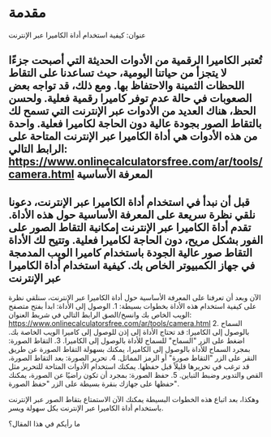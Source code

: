 مقدمة
=====

عنوان: كيفية استخدام أداة الكاميرا عبر الإنترنت

تُعتبر الكاميرا الرقمية من الأدوات الحديثة التي أصبحت جزءًا لا يتجزأ من حياتنا اليومية، حيث تساعدنا على التقاط اللحظات الثمينة والاحتفاظ بها. ومع ذلك، قد تواجه بعض الصعوبات في حالة عدم توفر كاميرا رقمية فعلية. ولحسن الحظ، هناك العديد من الأدوات عبر الإنترنت التي تسمح لك بالتقاط الصور بجودة عالية دون الحاجة لكاميرا فعلية. واحدة من هذه الأدوات هي أداة الكاميرا عبر الإنترنت المتاحة على الرابط التالي: <https://www.onlinecalculatorsfree.com/ar/tools/camera.html> المعرفة الأساسية 
------------------

قبل أن نبدأ في استخدام أداة الكاميرا عبر الإنترنت، دعونا نلقي نظرة سريعة على المعرفة الأساسية حول هذه الأداة. تقدم أداة الكاميرا عبر الإنترنت إمكانية التقاط الصور على الفور بشكل مريح، دون الحاجة لكاميرا فعلية. وتتيح لك الأداة التقاط صور عالية الجودة باستخدام كاميرا الويب المدمجة في جهاز الكمبيوتر الخاص بك.  كيفية استخدام أداة الكاميرا عبر الإنترنت 
------------------------------------------

الآن وبعد أن تعرفنا على المعرفة الأساسية حول أداة الكاميرا عبر الإنترنت، سنلقي نظرة على كيفية استخدام هذه الأداة بخطوات بسيطة: 1. الوصول إلى الأداة: ابدأ بفتح متصفح الويب الخاص بك وانسخ/الصق الرابط التالي في شريط العنوان: <https://www.onlinecalculatorsfree.com/ar/tools/camera.html>
2. السماح بالوصول إلى الكاميرا: قد تحتاج الأداة إلى إذن للوصول إلى كاميرا الويب الخاصة بك. اضغط على الزر "السماح" للسماح للأداة بالوصول إلى الكاميرا.
3. التقاط الصورة: بمجرد السماح للأداة بالوصول إلى الكاميرا، يمكنك بسهولة التقاط الصورة عن طريق النقر على الزر "التقاط صورة" أو الرمز المماثل.
4. تحرير الصورة: بعد التقاط الصورة، قد ترغب في تحريرها قليلاً قبل حفظها. يمكنك استخدام الأدوات المتاحة للتحرير مثل القص والتدوير وضبط التباين.
5. حفظ الصورة: بمجرد أن تكون راضيًا عن الصورة، يمكنك حفظها على جهازك بنقرة بسيطة على الزر "حفظ الصورة".

وهكذا، بعد اتباع هذه الخطوات البسيطة يمكنك الآن الاستمتاع بتقاط الصور عبر الإنترنت باستخدام أداة الكاميرا عبر الإنترنت بكل سهولة ويسر.

ما رأيكم في هذا المقال؟